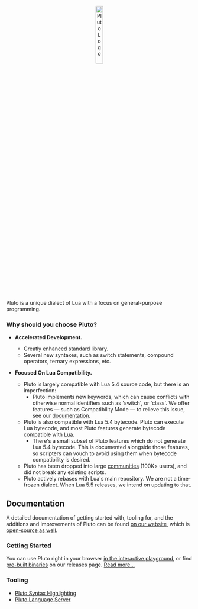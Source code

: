 <p align='center'>
  <img alt="Pluto Logo" width="20%" src="https://avatars.githubusercontent.com/u/108627128" /><br>
</p>
Pluto is a unique dialect of Lua with a focus on general-purpose programming.

### Why should you choose Pluto?
- **Accelerated Development.**
  - Greatly enhanced standard library.
  - Several new syntaxes, such as switch statements, compound operators, ternary expressions, etc.

- **Focused On Lua Compatibility.**
  - Pluto is largely compatible with Lua 5.4 source code, but there is an imperfection:
    - Pluto implements new keywords, which can cause conflicts with otherwise normal identifiers such as 'switch', or 'class'. We offer features — such as Compatibility Mode — to relieve this issue, see our [documentation](https://plutolang.github.io/docs/Compatibility).
  - Pluto is also compatible with Lua 5.4 bytecode. Pluto can execute Lua bytecode, and most Pluto features generate bytecode compatible with Lua.
    - There's a small subset of Pluto features which do not generate Lua 5.4 bytecode. This is documented alongside those features, so scripters can vouch to avoid using them when bytecode compatibility is desired.
  - Pluto has been dropped into large [communities](https://stand.gg/) (100K> users), and did not break any existing scripts.
  - Pluto actively rebases with Lua's main repository. We are not a time-frozen dialect. When Lua 5.5 releases, we intend on updating to that.

## Documentation

A detailed documentation of getting started with, tooling for, and the additions and improvements of Pluto can be found [on our website](https://plutolang.github.io/docs/Introduction), which is [open-source as well](https://github.com/PlutoLang/plutolang.github.io).

### Getting Started

You can use Pluto right in your browser [in the interactive playground](https://plutolang.github.io/web/), or find [pre-built binaries](https://github.com/PlutoLang/Pluto/releases) on our releases page. [Read more...](https://plutolang.github.io/docs/Getting%20Started)

### Tooling

- [Pluto Syntax Highlighting](https://github.com/PlutoLang/Syntax-Highlighting)
- [Pluto Language Server](https://github.com/PlutoLang/pluto-language-server)
